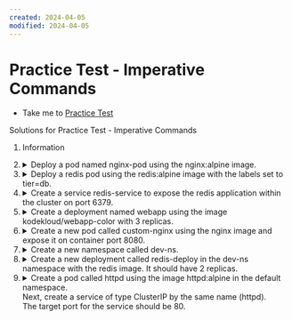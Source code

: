 ```yaml
---
created: 2024-04-05
modified: 2024-04-05
---
```

# Practice Test - Imperative Commands
  - Take me to [Practice Test](https://kodekloud.com/topic/practice-test-imperative-commands-2/)

Solutions for Practice Test - Imperative Commands

1. Information

1.  <details>
    <summary>Deploy a pod named nginx-pod using the nginx:alpine image.</summary>

    ```
    kubectl run nginx-pod --image=nginx:alpine
    ```
    </details>

1.  <details>
    <summary>Deploy a redis pod using the redis:alpine image with the labels set to tier=db.</summary>

    ```
    kubectl run redis --image=redis:alpine -l tier=db
    ```
    </details>

1.  <details>
    <summary>Create a service redis-service to expose the redis application within the cluster on port 6379.</summary>

    ```
    kubectl expose pod redis --port=6379 --name redis-service
    ```
    </details>

1.  <details>
    <summary>Create a deployment named webapp using the image kodekloud/webapp-color with 3 replicas.</summary>

    ```
    kubectl create deployment webapp --image=kodekloud/webapp-color --replicas=3
    ```
    </details>

1.  <details>
    <summary>Create a new pod called custom-nginx using the nginx image and expose it on container port 8080.</summary>

    ```
    kubectl run custom-nginx --image=nginx --port=8080
    ```
    </details>

1.  <details>
    <summary>Create a new namespace called dev-ns.</summary>

    ```
    kubectl create ns dev-ns
    ```
    </details>

1.  <details>
    <summary>Create a new deployment called redis-deploy in the dev-ns namespace with the redis image. It should have 2 replicas.</summary>

    ```
    kubectl create deployment redis-deploy -n dev-ns --image redis --replicas 2
    ```
    </details>

1.  <details>
    <summary>Create a pod called httpd using the image httpd:alpine in the default namespace.</br>Next, create a service of type ClusterIP by the same name (httpd).</br>The target port for the service should be 80.</summary>

    ```
    kubectl run httpd --image httpd:alpine --expose --port 80
    ```
    </details>


